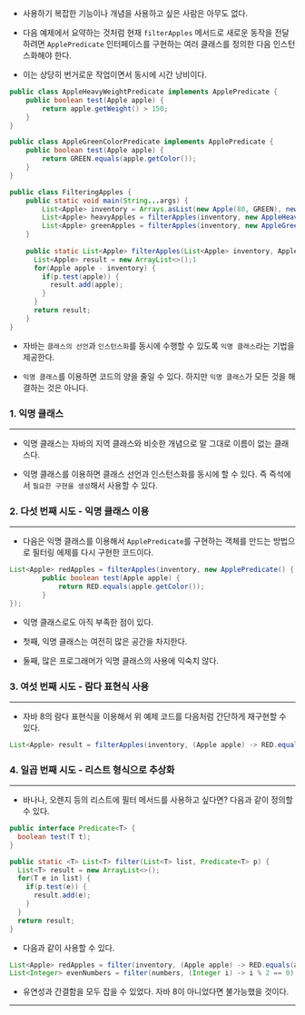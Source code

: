 - 사용하기 복잡한 기능이나 개념을 사용하고 싶은 사람은 아무도 없다.

- 다음 예제에서 요약하는 것처럼 현재 `filterApples` 메서드로 새로운 동작을 전달하려면 `ApplePredicate` 인터페이스를 구현하는 여러 클래스를 정의한 다음 인스턴스화해야 한다.

- 이는 상당히 번거로운 작업이면서 동시에 시간 낭비이다.

```java
public class AppleHeavyWeightPredicate implements ApplePredicate {
	public boolean test(Apple apple) {
		return apple.getWeight() > 150;
	}
}

public class AppleGreenColorPredicate implements ApplePredicate {
	public boolean test(Apple apple) {
		return GREEN.equals(apple.getColor());
	}
}

public class FilteringApples {
	public static void main(String...args) {
		List<Apple> inventory = Arrays.asList(new Apple(80, GREEN), newApple(155, GREEN0, new Apple(120, RED));
		List<Apple> heavyApples = filterApples(inventory, new AppleHeavyWeightPredicate());
		List<Apple> greenApples = filterApples(inventory, new AppleGreenColortPredicate());
	}
	
	public static List<Apple> filterApples(List<Apple> inventory, ApplePredicate p) {
	  List<Apple> result = new ArrayList<>();1
	  for(Apple apple - inventory) {
	    if(p.test(apple)) {
	      result.add(apple);
	    }
	  }
	  return result;
	}
}
```

- 자바는 `클래스의 선언`과 `인스턴스화`를 동시에 수행할 수 있도록 `익명 클래스`라는 기법을 제공한다.

- `익명 클래스`를 이용하면 코드의 양을 줄일 수 있다. 하지만 `익명 클래스`가 모든 것을 해결하는 것은 아니다.

### 1. 익명 클래스

---

- 익명 클래스는 자바의 지역 클래스와 비슷한 개념으로 말 그대로 이름이 없는 클래스다. 

- 익명 클래스를 이용하면 클래스 선언과 인스턴스화를 동시에 할 수 있다. 즉 즉석에서 `필요한 구현을 생성`해서 사용할 수 있다.

### 2. 다섯 번째 시도 - 익명 클래스 이용

---

- 다음은 익명 클래스를 이용해서 `ApplePredicate`를 구현하는 객체를 만드는 방법으로 필터링 에제를 다시 구현한 코드이다.

```java
List<Apple> redApples = filterApples(inventory, new ApplePredicate() {
		public boolean test(Apple apple) {
			return RED.equals(apple.getColor());
		}
});
```

- 익명 클래스로도 아직 부족한 점이 있다.

- 첫째, 익명 클래스는 여전히 많은 공간을 차지한다.

- 둘째, 많은 프로그래머가 익명 클래스의 사용에 익숙치 않다.

### 3. 여섯 번째 시도 - 람다 표현식 사용

---

- 자바 8의 람다 표현식을 이용해서 위 예제 코드를 다음처럼 간단하게 재구현할 수 있다.

```java
List<Apple> result = filterApples(inventory, (Apple apple) -> RED.equals(apple.getColor()));
```

### 4. 일곱 번째 시도 - 리스트 형식으로 추상화

---

- 바나나, 오렌지 등의 리스트에 필터 메서드를 사용하고 싶다면? 다음과 같이 정의할 수 있다.

```java
public interface Predicate<T> {
  boolean test(T t);
}

public static <T> List<T> filter(List<T> list, Predicate<T> p) {
  List<T> result = new ArrayList<>();
  for(T e in list) {
    if(p.test(e)) {
      result.add(e);
    }
  }
  return result;
}
```

- 다음과 같이 사용할 수 있다.

```java
List<Apple> redApples = filter(inventory, (Apple apple) -> RED.equals(apple.getColor()));
List<Integer> evenNumbers = filter(numbers, (Integer i) -> i % 2 == 0);
```

- 유연성과 간결함을 모두 잡을 수 있었다. 자바 8이 아니었다면 불가능했을 것이다.

---